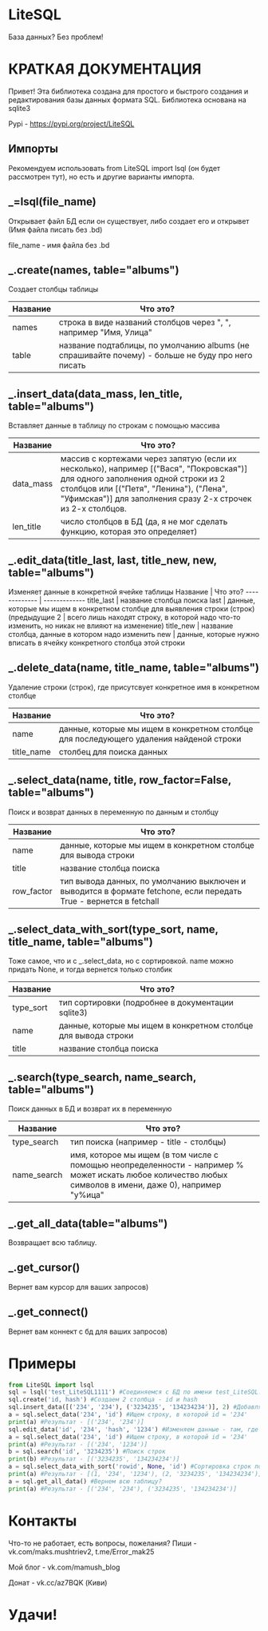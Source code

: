 # LiteSQL 
База данных? Без проблем!

# КРАТКАЯ ДОКУМЕНТАЦИЯ
Привет! Эта библиотека создана для простого и быстрого создания и редактирования базы данных формата SQL.
 Библиотека основана на sqlite3

Pypi - https://pypi.org/project/LiteSQL

## Импорты
Рекомендуем использовать from LiteSQL import lsql (он будет рассмотрен тут), но есть и другие варианты импорта.

## _=lsql(file_name)
Открывает файл БД если он существует, либо создает его и открывет (Имя файла писать без .bd)

file_name - имя файла без .bd
## _.create(names, table="albums")
Создает столбцы таблицы

Название  | Что это?
------------- | -------------
names | строка в виде названий столбцов через ", ", например "Имя, Улица"
table | название подтаблицы, по умолчанию albums (не спрашивайте почему) - больше не буду про него писать

## _.insert_data(data_mass, len_title, table="albums")
Вставляет данные в таблицу по строкам с помощью массива

Название  | Что это?
------------- | -------------
data_mass | массив с кортежами через запятую (если их несколько), например [("Вася", "Покровская")] для одного заполнения одной строки из 2 столбцов или [("Петя", "Ленина"), ("Лена", "Уфимская")] для заполнения сразу 2-х строчек из 2-х столбцов.
len_title | число столбцов в БД (да, я не мог сделать функцию, которая это определяет)

## _.edit_data(title_last, last, title_new, new, table="albums")
Изменяет данные в конкретной ячейке таблицы
Название  | Что это?
------------- | -------------
title_last | название столбца поиска 
last | данные, которые мы ищем в конкретном столбце для выявления строки (строк)
(предыдущие 2 | всего лишь находят строку, в которой надо что-то изменить, но никак не влияют на изменение)
title_new | название столбца, данные в котором надо изменить 
new | данные, которые нужно вписать в ячейку конкретного столбца этой строки

## _.delete_data(name, title_name, table="albums")
Удаление строки (строк), где присутсвует конкретное имя в конкретном столбце

Название  | Что это?
------------- | -------------
name | данные, которые мы ищем в конкретном столбце для последующего удаления найденой строки
title_name | столбец для поиска данных

## _.select_data(name, title, row_factor=False, table="albums")
Поиск и возврат данных в переменную по данным и столбцу

Название  | Что это?
------------- | -------------
name | данные, которые мы ищем в конкретном столбце для вывода строки
title | название столбца поиска
row_factor | тип вывода данных, по умолчанию выключен и выводится в формате fetchone, если передать True - вернется в fetchall

## _.select_data_with_sort(type_sort, name, title_name, table="albums")
Тоже самое, что и с _.select_data, но с сортировкой. name можно придать None, и тогда вернется только столбик

Название  | Что это?
------------- | -------------
type_sort | тип сортировки (подробнее в документации sqlite3)
name | данные, которые мы ищем в конкретном столбце для вывода строки
title | название столбца поиска

## _.search(type_search, name_search, table="albums")
Поиск данных в БД и возврат их в переменную

Название  | Что это?
------------- | -------------
type_search | тип поиска (например - title - столбцы)
name_search | имя, которое мы ищем (в том числе с помощью неопределенности - например % может искать любое количество любых символов в имени, даже 0), например "у%ица"

## _.get_all_data(table="albums")
Возвращает всю таблицу.

## _.get_cursor()
Вернет вам курсор для ваших запросов)

## _.get_connect()
Вернет вам коннект с бд для ваших запросов)

# Примеры
```python
from LiteSQL import lsql
sql = lsql('test_LiteSQL1111') #Соединяемся с БД по имени test_LiteSQL.bd
sql.create('id, hash') #Создаем 2 столбца - id и hash
sql.insert_data([('234', '234'), ('3234235', '134234234')], 2) #Добавляем данные
a = sql.select_data('234', 'id') #Ищем строку, в которой id = '234'
print(a) #Результат - [('234', '234')]
sql.edit_data('id', '234', 'hash', '1234') #Изменяем данные - там, где id = 234, теперь hash = 1234
a = sql.select_data('234', 'id') #Ищем строку, в которой id = '234'
print(a) #Результат - [('234', '1234')]
b = sql.search('id', '3234235') #Поиск строк 
print(b) #Результат - [('3234235', '134234234')]
a = sql.select_data_with_sort('rowid', None, 'id') #Сортировка строк по возрастанию данных в id
print(a) #Результат - [(1, '234', '1234'), (2, '3234235', '134234234')]
a = sql.get_all_data() #Вернем всю таблицу?
print(a) #Результат - [('234', '234'), ('3234235', '134234234')]
```

# Контакты

Что-то не работает, есть вопросы, пожелания? Пиши - vk.com/maks.mushtriev2, t.me/Error_mak25

Мой блог - vk.com/mamush_blog

Донат - vk.cc/az7BQK (Киви)


# Удачи!
